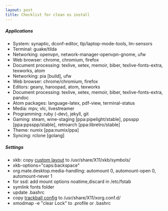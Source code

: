 ```yaml
---
layout: post
title: Checklist for clean os install
---
```


##### Applications
- System: synaptic, dconf-editor, tlp/laptop-mode-tools, lm-sensors
- Terminal: guake/tilda
- Networking: openvpn, network-manager-openvpn-gnome, ufw
- Web browser: chrome, chromium, firefox
- Document processing: texlive, xetex, memoir, biber, texlive-fonts-extra, texworks, atom
- Networking: pia [build], ufw
- Web browser: chrome/chromium, firefox
- Editors: geany, haroopad, atom, texworks
- Document processing: texlive, xetex, memoir, biber, texlive-fonts-extra, pandoc
- Atom packages: language-latex, pdf-view, terminal-status
- Media: mpv, vlc, livestreamer
- Programming: ruby (-dev), jekyll, git
- Gaming: steam, wine-staging [ppa:pipelight/stable], ppsspp [ppa:ppsspp/stable], retroarch [ppa:libretro/stable]
- Theme: numix [ppa:numix/ppa]
- Syncing: rclone [golang]

##### Settings
- xkb: copy [custom layout](http://bochen.dk/public/al) to /usr/share/X11/xkb/symbols/
- xkb-options="caps:backspace"
- org.mate.desktop.media-handling: automount 0, automount-open 0, automount-never 1
- for ssd: add mount options noatime,discard in /etc/fstab
- symlink fonts folder
- update .bashrc
- copy [trackball config](http://bochen.dk/public/trackball) to /usr/share/X11/xorg.conf.d/
- xmodmap -e "clear Lock" to .profile or .bashrc
